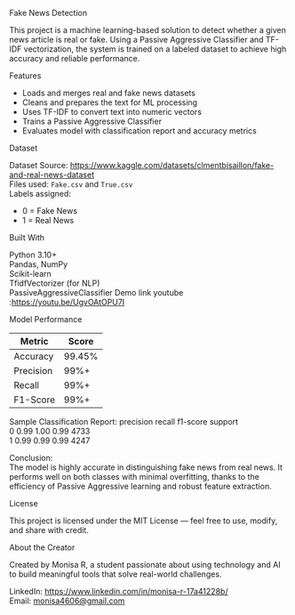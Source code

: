 Fake News Detection

This project is a machine learning-based solution to detect whether a given news article is real or fake. Using a Passive Aggressive Classifier and TF-IDF vectorization, the system is trained on a labeled dataset to achieve high accuracy and reliable performance.

Features

- Loads and merges real and fake news datasets  
- Cleans and prepares the text for ML processing  
- Uses TF-IDF to convert text into numeric vectors  
- Trains a Passive Aggressive Classifier  
- Evaluates model with classification report and accuracy metrics

Dataset

Dataset Source: https://www.kaggle.com/datasets/clmentbisaillon/fake-and-real-news-dataset  
Files used: `Fake.csv` and `True.csv`  
Labels assigned:  
- 0 = Fake News  
- 1 = Real News  

Built With

Python 3.10+  
Pandas, NumPy  
Scikit-learn  
TfidfVectorizer (for NLP)  
PassiveAggressiveClassifier
Demo link youtube  :https://youtu.be/UgvOAtOPU7I

Model Performance

| Metric     | Score     |
|------------|-----------|
| Accuracy   | 99.45%    |
| Precision  | 99%+      |
| Recall     | 99%+      |
| F1-Score   | 99%+      |

Sample Classification Report:
              precision    recall  f1-score   support  
           0       0.99      1.00      0.99      4733  
           1       0.99      0.99      0.99      4247  

Conclusion:  
The model is highly accurate in distinguishing fake news from real news. It performs well on both classes with minimal overfitting, thanks to the efficiency of Passive Aggressive learning and robust feature extraction.


License

This project is licensed under the MIT License — feel free to use, modify, and share with credit.

About the Creator

Created by Monisa R, a student passionate about using technology and AI to build meaningful tools that solve real-world challenges.

LinkedIn: https://www.linkedin.com/in/monisa-r-17a41228b/  
Email: monisa4606@gmail.com


